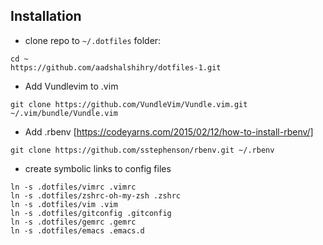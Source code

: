 ## Installation

* clone repo to `~/.dotfiles` folder:

```
cd ~
https://github.com/aadshalshihry/dotfiles-1.git
```

* Add Vundlevim to .vim
```
git clone https://github.com/VundleVim/Vundle.vim.git ~/.vim/bundle/Vundle.vim
```

* Add .rbenv [https://codeyarns.com/2015/02/12/how-to-install-rbenv/]
```
git clone https://github.com/sstephenson/rbenv.git ~/.rbenv
```

* create symbolic links to config files

```
ln -s .dotfiles/vimrc .vimrc
ln -s .dotfiles/zshrc-oh-my-zsh .zshrc
ln -s .dotfiles/vim .vim
ln -s .dotfiles/gitconfig .gitconfig
ln -s .dotfiles/gemrc .gemrc
ln -s .dotfiles/emacs .emacs.d
```

